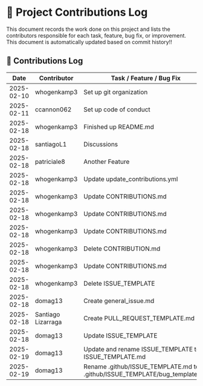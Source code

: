 # 📜 Project Contributions Log  

This document records the work done on this project and lists the contributors responsible for each task, feature, bug fix, or improvement.  
This document is automatically updated based on commit history!!

## 📌 Contributions Log  

| Date       | Contributor | Task / Feature / Bug Fix | Reference (Commit Hash) |
|------------|------------|-------------------------|-------------------------|
| 2025-02-10 | whogenkamp3 | Set up git organization  | 89efdea8918a7dfdd4ca602a0dd89fb902d0e99c |
| 2025-02-11 | ccannon062  | Set up code of conduct   | e37a0adc391740340c07484416ed55eaa823c85c |
| 2025-02-18 | whogenkamp3 | Finished up README.md    | ba741199b962d3f474c609584e826229c0906c18 |
| 2025-02-18 | santiagoL1  | Discussions              | 24f3609fb5d2b830eb8c4d2f2cd37eca7c480954 |
| 2025-02-18 | patriciale8 | Another Feature          | 530a94a6a07b1d5e1a7a766e38651e26d81cda64 |
| 2025-02-18 | whogenkamp3 | Update update_contributions.yml | bcf72d0d8e02f2fbb6138c8a06d39199c0ea1383 |
| 2025-02-18 | whogenkamp3 | Update CONTRIBUTIONS.md | 2ae831dd33c3e721d01a25cdfb0ae711d3897474 |
| 2025-02-18 | whogenkamp3 | Update CONTRIBUTIONS.md | fe2b090c9d7dfe80a65f0e2810a4bfdcda3d93db |
| 2025-02-18 | whogenkamp3 | Update CONTRIBUTIONS.md | 9745944178f73f793c1dd61f39fab9d6e15ac766 |
| 2025-02-18 | whogenkamp3 | Delete CONTRIBUTION.md | 3e49f340568edf92e9e60087e1ac1da9ea560818 |
| 2025-02-18 | whogenkamp3 | Update CONTRIBUTIONS.md | e9d6906774090154f6cd1107da0e6deec2c277e3 |
| 2025-02-18 | whogenkamp3 | Delete ISSUE_TEMPLATE | 28c9c5e0f6483da383edc4f75b91d66b61bd6aad |
| 2025-02-18 | domag13 | Create general_issue.md | d40171e8fd44c4349ab63804e39181ffaac656b1 |
| 2025-02-18 | Santiago Lizarraga | Create PULL_REQUEST_TEMPLATE.md | 934a75e5a7d3d5e8f654aaa03a2a86650b1f9b78 |
| 2025-02-18 | domag13 | Update ISSUE_TEMPLATE | 4ccf9ed108213e4e563351f3acb620f497433e23 |
| 2025-02-19 | domag13 | Update and rename ISSUE_TEMPLATE to ISSUE_TEMPLATE.md | 761fb6d45ea5f7550c955fb0e0b95cd28943c5ff |
| 2025-02-19 | domag13 | Rename .github/ISSUE_TEMPLATE.md to .github/ISSUE_TEMPLATE/bug_template.md | 2c42b6a7a9810c994161cabe387f94323c2d49a6 |
